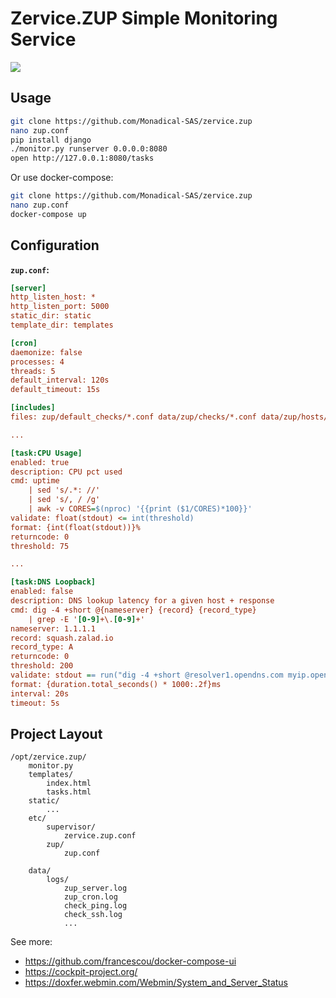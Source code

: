 # Zervice.ZUP Simple Monitoring Service

<img src="https://i.imgur.com/L8dvWpm.png">

## Usage
```bash
git clone https://github.com/Monadical-SAS/zervice.zup
nano zup.conf
pip install django
./monitor.py runserver 0.0.0.0:8080
open http://127.0.0.1:8080/tasks
```

Or use docker-compose:
```bash
git clone https://github.com/Monadical-SAS/zervice.zup
nano zup.conf
docker-compose up
```

## Configuration

**`zup.conf`:**
```ini
[server]
http_listen_host: *
http_listen_port: 5000
static_dir: static
template_dir: templates

[cron]
daemonize: false
processes: 4
threads: 5
default_interval: 120s
default_timeout: 15s

[includes]
files: zup/default_checks/*.conf data/zup/checks/*.conf data/zup/hosts/*.conf

...

[task:CPU Usage]
enabled: true
description: CPU pct used
cmd: uptime
    | sed 's/.*: //'
    | sed 's/, / /g'
    | awk -v CORES=$(nproc) '{{print ($1/CORES)*100}}'
validate: float(stdout) <= int(threshold)
format: {int(float(stdout))}%
returncode: 0
threshold: 75

...

[task:DNS Loopback]
enabled: false
description: DNS lookup latency for a given host + response
cmd: dig -4 +short @{nameserver} {record} {record_type}
    | grep -E '[0-9]+\.[0-9]+'
nameserver: 1.1.1.1
record: squash.zalad.io
record_type: A
returncode: 0
threshold: 200
validate: stdout == run("dig -4 +short @resolver1.opendns.com myip.opendns.com A | grep -E '[0-9]+\.[0-9]+'", shell=True, capture_output=True).stdout.decode().strip() and stdout.count(".") == 3 and (duration.total_seconds() <= int(threshold))
format: {duration.total_seconds() * 1000:.2f}ms
interval: 20s
timeout: 5s
```

## Project Layout
```
/opt/zervice.zup/
    monitor.py
    templates/
        index.html
        tasks.html
    static/
        ...
    etc/
        supervisor/
            zervice.zup.conf
        zup/
            zup.conf
                
    data/
        logs/
            zup_server.log
            zup_cron.log
            check_ping.log
            check_ssh.log
            ...
```

See more:

- https://github.com/francescou/docker-compose-ui
- https://cockpit-project.org/
- https://doxfer.webmin.com/Webmin/System_and_Server_Status
